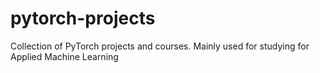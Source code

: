 # pytorch-projects
Collection of PyTorch projects and courses. Mainly used for studying for Applied Machine Learning 
